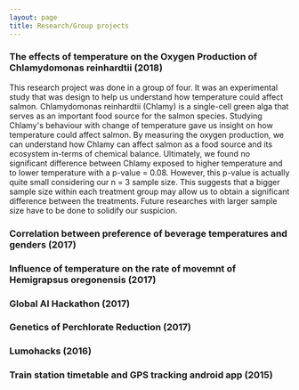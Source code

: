 ```yaml
---
layout: page
title: Research/Group projects
---
```

### The effects of temperature on the Oxygen Production of Chlamydomonas reinhardtii (2018)
This research project was done in a group of four. It was an experimental study that was design to help us understand how temperature could affect salmon. Chlamydomonas reinhardtii (Chlamy) is a single-cell green alga that serves as an important food source for the salmon species. Studying Chlamy's behaviour with change of temperature gave us insight on how temperature could affect salmon. By measuring the oxygen production, we can understand how Chlamy can affect salmon as a food source and its ecosystem in-terms of chemical balance. Ultimately, we found no significant difference between Chlamy exposed to higher temperature and to lower temperature with a p-value = 0.08. However, this p-value is actually quite small considering our n = 3 sample size. This suggests that a bigger sample size within each treatment group may allow us to obtain a significant difference between the treatments. Future researches with larger sample size have to be done to solidify our suspicion. 

### Correlation between preference of beverage temperatures and genders (2017)

### Influence of temperature on the rate of movemnt of Hemigrapsus oregonensis (2017)

### Global AI Hackathon (2017)

### Genetics of Perchlorate Reduction (2017)

### Lumohacks (2016)

### Train station timetable and GPS tracking android app (2015)
